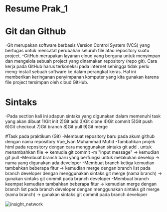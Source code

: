 # Resume Prak_1

# Git dan Github
-Git merupakan software berbasis Version Control System (VCS) yang bertugas untuk mencatat perubahan seluruh file atau repository suatu project.
-GitHub merupakan layanan cloud yang berguna untuk menyimpan dan mengelola sebuah project yang dinamakan repository (repo git). Cara kerja pada GitHub harus terkoneksi pada internet sehingga tidak perlu meng-install sebuah software ke dalam perangkat keras. Hal ini memberikan keringanan penyimpanan komputer yang kita gunakan karena file project tersimpan oleh cloud GitHub.

# Sintaks
-Pada section kali ini adapun sintaks yang digunakan dalam memenuhi task yang akan dibuat
1)Git init
2)Git add
3)Git clone
4)Git commit
5)Git push
6)Git checkout
7)Git branch
8)Git pull
9)Git merge

#Task pada praktikum (Git)
-Membuat repository baru pada akum github dengan nama repository Vue_Ivan Muhammad Mufid
-Tambahkan projek html pada repository dengan cara menggunakan sintaks git add . untuk menambahkan file -> kemudia git commit -m "input message" -> kemudian git pull
-Membuat branch baru yang berfungsi untuk melakukan develop -> nama yang digunakan ada developer
-Membuat branch ketiga  kemudian tambahkan beberapa fitur -> kemudian merge dengan branch list pada branch developer dengan menggunakan sintaks git merge (nama branch) -> gunakan sintaks git commit pada branch developer
-Membuat branch keempat  kemudian tambahkan beberapa fitur -> kemudian merge dengan branch list pada branch developer dengan menggunakan sintaks git merge (nama branch) -> gunakan sintaks git commit pada branch developer

![insight_network](https://user-images.githubusercontent.com/96731433/155083628-97b0bfd8-ff3e-4a6f-ac59-9be2497686c6.png)
